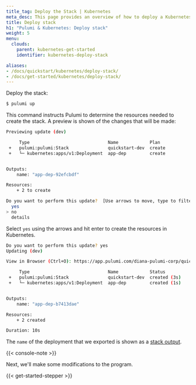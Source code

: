 ```yaml
---
title_tag: Deploy the Stack | Kubernetes
meta_desc: This page provides an overview of how to deploy a Kubernetes project as a Pulumi Stack.
title: Deploy stack
h1: "Pulumi & Kubernetes: Deploy stack"
weight: 5
menu:
  clouds:
    parent: kubernetes-get-started
    identifier: kubernetes-deploy-stack

aliases:
- /docs/quickstart/kubernetes/deploy-stack/
- /docs/get-started/kubernetes/deploy-stack/
---
```


Deploy the stack:

```bash
$ pulumi up
```

This command instructs Pulumi to determine the resources needed to create the stack. A preview is shown of the changes that will be made:

```bash
Previewing update (dev)

     Type                              Name            Plan
 +   pulumi:pulumi:Stack               quickstart-dev  create
 +   └─ kubernetes:apps/v1:Deployment  app-dep         create


Outputs:
    name: "app-dep-92efcbdf"

Resources:
    + 2 to create

Do you want to perform this update?  [Use arrows to move, type to filter]
  yes
> no
  details
```

Select `yes` using the arrows and hit enter to create the resources in Kubernetes.

```bash
Do you want to perform this update? yes
Updating (dev)

View in Browser (Ctrl+O): https://app.pulumi.com/diana-pulumi-corp/quickstart/dev/updates/1

     Type                              Name            Status
 +   pulumi:pulumi:Stack               quickstart-dev  created (3s)
 +   └─ kubernetes:apps/v1:Deployment  app-dep         created (1s)


Outputs:
    name: "app-dep-b7413dae"

Resources:
    + 2 created

Duration: 10s
```

The `name` of the deployment that we exported is shown as a [stack output](/docs/concepts/stack#outputs).

{{< console-note >}}

Next, we'll make some modifications to the program.

{{< get-started-stepper >}}

